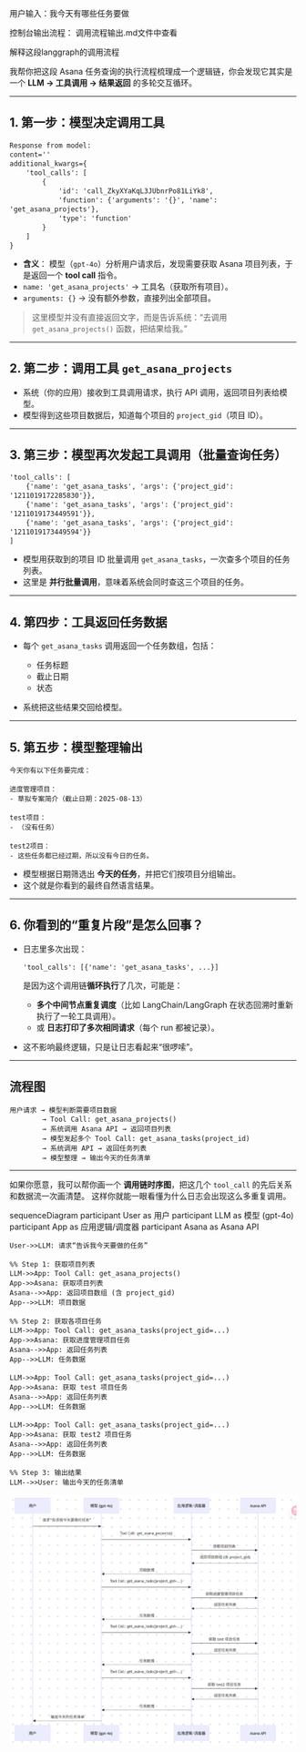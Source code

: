 用户输入：我今天有哪些任务要做

控制台输出流程：
调用流程输出.md文件中查看

解释这段langgraph的调用流程

我帮你把这段 Asana 任务查询的执行流程梳理成一个逻辑链，你会发现它其实是一个 **LLM → 工具调用 → 结果返回** 的多轮交互循环。

---

## 1. **第一步：模型决定调用工具**

```
Response from model:
content=''
additional_kwargs={
    'tool_calls': [
        {
            'id': 'call_ZkyXYaKqL3JUbnrPo81LiYk8',
            'function': {'arguments': '{}', 'name': 'get_asana_projects'},
            'type': 'function'
        }
    ]
}
```

* **含义**：
  模型（`gpt-4o`）分析用户请求后，发现需要获取 Asana 项目列表，于是返回一个 **tool call** 指令。
* `name: 'get_asana_projects'` → 工具名（获取所有项目）。
* `arguments: {}` → 没有额外参数，直接列出全部项目。

> 这里模型并没有直接返回文字，而是告诉系统：“去调用 `get_asana_projects()` 函数，把结果给我。”

---

## 2. **第二步：调用工具 `get_asana_projects`**

* 系统（你的应用）接收到工具调用请求，执行 API 调用，返回项目列表给模型。
* 模型得到这些项目数据后，知道每个项目的 `project_gid`（项目 ID）。

---

## 3. **第三步：模型再次发起工具调用（批量查询任务）**

```
'tool_calls': [
    {'name': 'get_asana_tasks', 'args': {'project_gid': '1211019172285830'}},
    {'name': 'get_asana_tasks', 'args': {'project_gid': '1211019173449591'}},
    {'name': 'get_asana_tasks', 'args': {'project_gid': '1211019173449594'}}
]
```

* 模型用获取到的项目 ID 批量调用 `get_asana_tasks`，一次查多个项目的任务列表。
* 这里是 **并行批量调用**，意味着系统会同时查这三个项目的任务。

---

## 4. **第四步：工具返回任务数据**

* 每个 `get_asana_tasks` 调用返回一个任务数组，包括：

  * 任务标题
  * 截止日期
  * 状态
* 系统把这些结果交回给模型。

---

## 5. **第五步：模型整理输出**

```
今天你有以下任务要完成：

进度管理项目：
- 草拟专案简介（截止日期：2025-08-13）

test项目：
- （没有任务）

test2项目：
- 这些任务都已经过期，所以没有今日的任务。
```

* 模型根据日期筛选出 **今天的任务**，并把它们按项目分组输出。
* 这个就是你看到的最终自然语言结果。

---

## 6. **你看到的“重复片段”是怎么回事？**

* 日志里多次出现：

  ```
  'tool_calls': [{'name': 'get_asana_tasks', ...}]
  ```

  是因为这个调用链**循环执行**了几次，可能是：

  * **多个中间节点重复调度**（比如 LangChain/LangGraph 在状态回溯时重新执行了一轮工具调用）。
  * 或 **日志打印了多次相同请求**（每个 run 都被记录）。
* 这不影响最终逻辑，只是让日志看起来“很啰嗦”。

---

## 流程图

```
用户请求 → 模型判断需要项目数据
        → Tool Call: get_asana_projects()
        → 系统调用 Asana API → 返回项目列表
        → 模型发起多个 Tool Call: get_asana_tasks(project_id)
        → 系统调用 API → 返回任务列表
        → 模型整理 → 输出今天的任务清单
```

---

如果你愿意，我可以帮你画一个 **调用链时序图**，把这几个 `tool_call` 的先后关系和数据流一次画清楚。
这样你就能一眼看懂为什么日志会出现这么多重复调用。


sequenceDiagram
    participant User as 用户
    participant LLM as 模型 (gpt-4o)
    participant App as 应用逻辑/调度器
    participant Asana as Asana API

    User->>LLM: 请求“告诉我今天要做的任务”
    
    %% Step 1: 获取项目列表
    LLM->>App: Tool Call: get_asana_projects()
    App->>Asana: 获取项目列表
    Asana-->>App: 返回项目数组 (含 project_gid)
    App-->>LLM: 项目数据
    
    %% Step 2: 获取各项目任务
    LLM->>App: Tool Call: get_asana_tasks(project_gid=...)
    App->>Asana: 获取进度管理项目任务
    Asana-->>App: 返回任务列表
    App-->>LLM: 任务数据
    
    LLM->>App: Tool Call: get_asana_tasks(project_gid=...)
    App->>Asana: 获取 test 项目任务
    Asana-->>App: 返回任务列表
    App-->>LLM: 任务数据
    
    LLM->>App: Tool Call: get_asana_tasks(project_gid=...)
    App->>Asana: 获取 test2 项目任务
    Asana-->>App: 返回任务列表
    App-->>LLM: 任务数据
    
    %% Step 3: 输出结果
    LLM-->>User: 输出今天的任务清单


![alt text](image.png)